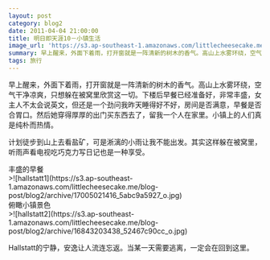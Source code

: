 ```yaml
---
layout: post
category: blog2
date: 2011-04-04 21:00:00
title: 明日即天涯10－小镇生活
image_url: 'https://s3.ap-southeast-1.amazonaws.com/littlecheesecake.me/blog-post/blog2/archive/16415928884_d4c94b4a3a_o.jpg'
summary: 早上醒来，外面下着雨，打开窗就是一阵清新的树木的香气。高山上水雾环绕，空气干净凉爽，只想躲在被窝里欣赏这一切。下楼后早餐已经准备好，非常丰盛，女主人不太会说英文，但还是一个劲问我昨天睡得好不好，房间是否满意，早餐是否合胃口。然后她穿得厚厚的出门买东西去了，留我一个人在家里。小镇上的人们真是纯朴而热情。
tags: 旅行
---
```


早上醒来，外面下着雨，打开窗就是一阵清新的树木的香气。高山上水雾环绕，空气干净凉爽，只想躲在被窝里欣赏这一切。下楼后早餐已经准备好，非常丰盛，女主人不太会说英文，但还是一个劲问我昨天睡得好不好，房间是否满意，早餐是否合胃口。然后她穿得厚厚的出门买东西去了，留我一个人在家里。小镇上的人们真是纯朴而热情。

计划徒步到山上去看盐矿，可是淅漓的小雨让我不能出发。其实这样躲在被窝里，听雨声看电视吃巧克力写日记也是一种享受。

<figcaption>
丰盛的早餐
</figcaption>
>![hallstatt1](https://s3.ap-southeast-1.amazonaws.com/littlecheesecake.me/blog-post/blog2/archive/17005021416_5abc9a5927_o.jpg)

<figcaption>
俯瞰小镇景色
</figcaption>
>![hallstatt2](https://s3.ap-southeast-1.amazonaws.com/littlecheesecake.me/blog-post/blog2/archive/16843203438_52467c90cc_o.jpg)

Hallstatt的宁静，安逸让人流连忘返。当某一天需要逃离，一定会在回到这里。